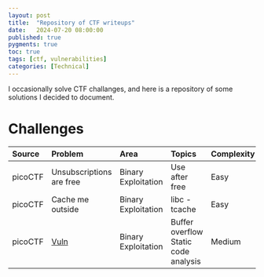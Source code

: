 ```yaml
---
layout: post
title:  "Repository of CTF writeups"
date:   2024-07-20 08:00:00
published: true
pygments: true
toc: true
tags: [ctf, vulnerabilities]
categories: [Technical]
---
```


I occasionally solve CTF challanges, and here is a repository of some solutions
I decided to document.


Challenges
=======


| Source  | Problem                                                                                    | Area                | Topics                                          | Complexity |
| :---    | :---                                                                                       | :---                | :---                                            |:---       |
| picoCTF | Unsubscriptions are free                                                                   | Binary Exploitation | Use after free                                  | Easy       | 
| picoCTF | Cache me outside                                                                           | Binary Exploitation | libc - tcache                                    | Easy       |
| picoCTF | [Vuln](http://127.0.0.1:4000/2024/06/22/ctf-binary-analysis-0001.html)                     | Binary Exploitation | Buffer overflow <br> Static code analysis                 | Medium     |
